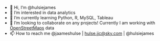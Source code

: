 - 👋 Hi, I’m @hulsiejames
- 👀 I’m interested in data analytics 
- 🌱 I’m currently learning Python, R, MySQL, Tableau
- 💞️ I’m looking to collaborate on any projects! Currently I am working with [OpenStreetMaps](https://www.openstreetmap.org/) data
- 📫 How to reach me @jaameshulse | hulse.jjc@sky.com | @hulsiejames

<!---
hulsiejames/hulsiejames is a ✨ special ✨ repository because its `README.md` (this file) appears on your GitHub profile.
You can click the Preview link to take a look at your changes.
--->
